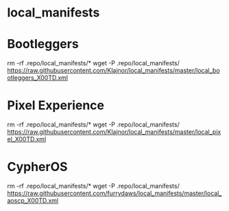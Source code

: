 # local_manifests

# Bootleggers
rm -rf .repo/local_manifests/*
wget -P .repo/local_manifests/ https://raw.githubusercontent.com/Klajnor/local_manifests/master/local_bootleggers_X00TD.xml

# Pixel Experience
rm -rf .repo/local_manifests/*
wget -P .repo/local_manifests/ https://raw.githubusercontent.com/Klajnor/local_manifests/master/local_pixel_X00TD.xml

# CypherOS
rm -rf .repo/local_manifests/*
wget -P .repo/local_manifests/ https://raw.githubusercontent.com/furrydaws/local_manifests/master/local_aoscp_X00TD.xml
